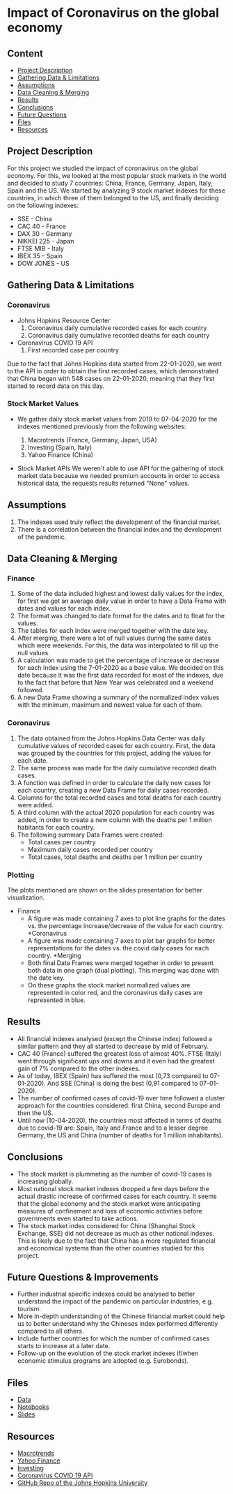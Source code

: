 # Impact of Coronavirus on the global economy

## Content
- [Project Description](#project-description)
- [Gathering Data & Limitations](#gathering-data-&-limitations)
- [Assumptions](#assumptions)
- [Data Cleaning & Merging](#data-cleaning-&-merging)
- [Results](#results)
- [Conclusions](#conclusions)
- [Future Questions](#future-questions-&-improvements)
- [Files](#files)
- [Resources](#resources)

## Project Description  
For this project we studied the impact of coronavirus on the global economy. For this, we looked at the most popular stock markets in the world and decided to study 7 countries: China, France, Germany, Japan, Italy, Spain and the US.
We started by analyzing 9 stock market indexes for these countries, in which three of them belonged to the US, and finally deciding on the following indexes:
* SSE - China
* CAC 40 - France
* DAX 30 - Germany
* NIKKEI 225 - Japan
* FTSE MIB - Italy
* IBEX 35 - Spain
* DOW JONES - US


## Gathering Data & Limitations
### Coronavirus
* Johns Hopkins Resource Center
    1. Coronavirus daily cumulative recorded cases for each country
    2. Coronavirus daily cumulative recorded deaths for each country
* Coronavirus COVID 19 API
    1. First recorded case per country
    
Due to the fact that Johns Hopkins data started from 22-01-2020, we went to the API in order to obtain the first recorded cases, which demonstrated that China began with 548 cases on 22-01-2020, meaning that they first started to record data on this day.

### Stock Market Values
* We gather daily stock market values from 2019 to 07-04-2020 for the indexes mentioned previously from the following websites:
    1. Macrotrends (France, Germany, Japan, USA)
    2. Investing (Spain, Italy)
    3. Yahoo Finance (China)
    
* Stock Market APIs
    We weren't able to use API for the gathering of stock market data because we needed premium accounts in order to access historical data,
    the requests results returned "None" values.

## Assumptions
   1. The indexes used truly reflect the development of the financial market. 
   2. There is a correlation between the financial index and the development of the pandemic. 


## Data Cleaning & Merging
### Finance
   1. Some of the data included highest and lowest daily values for the index, for first we got an average daily value in order to have a Data Frame with dates and values for each index.
   2. The format was changed to date format for the dates and to float for the values.
   3. The tables for each index were merged together with the date key.
   4. After merging, there were a lot of null values during the same dates which were weekends. For this, the data was interpolated to fill up the null values.
   5. A calculation was made to get the percentage of increase or decrease for each index using the 7-01-2020 as a base value. We decided on this date because it was the first data recorded for most of the indexes, due to the fact that before that New Year was celebrated and a weekend followed.
   6. A new Data Frame showing a summary of the normalized index values with the minimum, maximum and newest value for each of them.

### Coronavirus
   1. The data obtained from the Johns Hopkins Data Center was daily cumulative values of recorded cases for each country. First, the data was grouped by the countries for this project, adding the values for each date.
   2. The same process was made for the daily cumulative recorded death cases.
   3. A function was defined in order to calculate the daily new cases for each country, creating a new Data Frame for daily cases recorded.
   4. Columns for the total recorded cases and total deaths for each country were added.
   5. A third column with the actual 2020 population for each country was added, in order to create a new column with the deaths per 1 million habitants for each country. 
   6. The following summary Data Frames were created:
        * Total cases per country
        * Maximum daily cases recorded per country
        * Total cases, total deaths and deaths per 1 million per country

### Plotting
The plots mentioned are shown on the slides presentation for better visualization.

* Finance
    - A figure was made containing 7 axes to plot line graphs for the dates vs. the percentage increase/decrease of the value for each country.
*Coronavirus
    - A figure was made containing 7 axes to plot bar graphs for better representations for the dates vs. the covid daily cases for each country.
*Merging
    - Both final Data Frames were merged together in order to present both data in one graph (dual plotting). This merging was done with the date key.
    - On these graphs the stock market normalized values are represented in color red, and the coronavirus daily cases are represented in blue.

## Results
* All financial indexes analysed (except the Chinese index) followed a similar pattern and they all started to decrease by mid of February. 
* CAC 40 (France) suffered the greatest loss of almost 40%. FTSE (Italy) went through significant ups and downs and it even had the greatest gain of 7% compared to the other indexes. 
* As of today, IBEX (Spain) has suffered the most (0,73 compared to 07-01-2020). And SSE (China) is doing the best (0,91 compared to 07-01-2020). 
* The number of confirmed cases of covid-19 over time followed a cluster approach for the countries considered: first China, second Europe and then the US.
* Until now (10-04-2020), the countries most affected in terms of deaths due to covid-19 are: Spain, Italy and France and to a lesser degree Germany, the US and China (number of deaths for 1 million inhabitants).

## Conclusions  
* The stock market is plummeting as the number of covid-19 cases is increasing globally.
* Most national stock market indexes dropped a few days before the actual drastic increase of confirmed cases for each country. It seems that the global economy and the stock market were anticipating measures of confinement and loss of economic activities before governments even started to take actions.  
* The stock market index considered for China (Shanghai Stock Exchange, SSE) did not decrease as much as other national indexes. This is likely due to the fact that China has a more regulated financial and economical systems than the other countries studied for this project.



## Future Questions & Improvements

* Further industrial specific indexes could be analysed to better understand the impact of the pandemic on particular industries, e.g. tourism. 
* More in-depth understanding of the Chinese financial market could help us to better understand why the Chineses index performed differently compared to all others. 
* Include further countries for which the number of confirmed cases starts to increase at a later date.
* Follow-up on the evolution of the stock market indexes if/when economic stimulus programs are adopted (e.g. Eurobonds). 


## Files
- [Data](https://github.com/jsialell/covid19_stock-market/tree/master/data)
- [Notebooks](https://github.com/jsialell/covid19_stock-market/tree/master/Jupyter_Notebooks)
- [Slides](https://github.com/jsialell/covid19_stock-market/blob/master/COVID%20vs%20Stock%20Markets.pdf)



## Resources
- [Macrotrends](https://www.macrotrends.net)
- [Yahoo Finance](https://de.finance.yahoo.com)
- [Investing](https://www.investing.com)
- [Coronavirus COVID 19 API](https://documenter.getpostman.com/view/10808728/SzS8rjbc?version=latest#cc76052f-6601-4645-80e5-ca7aaa36f8ef)
- [GitHub Repo of the Johns Hopkins University](https://github.com/CSSEGISandData/COVID--19/tree/master/csse_covid_19_data/csse_covid_19_time_series)
